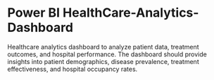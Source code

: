 # Power BI HealthCare-Analytics-Dashboard
 Healthcare analytics dashboard to analyze patient data, treatment outcomes, and hospital performance. The dashboard should provide insights into patient demographics, disease prevalence, treatment effectiveness, and hospital occupancy rates.

